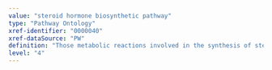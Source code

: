 ```yaml
---
value: "steroid hormone biosynthetic pathway"
type: "Pathway Ontology"
xref-identifier: "0000040"
xref-dataSource: "PW"
definition: "Those metabolic reactions involved in the synthesis of steroid hormones. All steroid hormones are derived from cholesterol. Steroid hormone metabolism is extremely complex and its molecular details are incompletely understood. De novo steroid biosynthesis is confined to very few tissues, primarily the adrenals, the gonads and the placenta."
level: "4"
---
```

